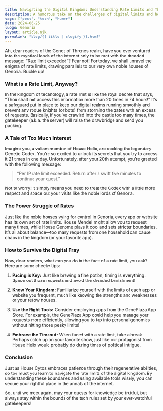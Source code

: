 ```yaml
---
title: Navigating the Digital Kingdom: Understanding Rate Limits and Their Impact
description: A humorous take on the challenges of digital limits and how they relate to the noble houses of Genoria.
tags: ["post", "tech", "humor"]
date: 2024-06-25
luogo: Genoria
layout: article.njk
permalink: "blog/{{ title | slugify }}.html"
---
```


Ah, dear readers of the Genes of Thrones realm, have you ever ventured into the mystical lands of the internet only to be met with the dreaded message: “Rate limit exceeded”? Fear not! For today, we shall unravel the enigma of rate limits, drawing parallels to our very own noble houses of Genoria. Buckle up!

### What is a Rate Limit, Anyway?

In the kingdom of technology, a rate limit is like the royal decree that says, “Thou shalt not access this information more than 20 times in 24 hours!” It’s a safeguard put in place to keep our digital realms running smoothly and prevent any rogue knights (or bots) from storming the gates with an excess of requests. Basically, if you've crawled into the castle too many times, the gatekeeper (a.k.a. the server) will raise the drawbridge and send you packing.

### A Tale of Too Much Interest

Imagine you, a valiant member of House Helix, are seeking the legendary Genetic Codex. You’re so excited to unlock its secrets that you try to access it 21 times in one day. Unfortunately, after your 20th attempt, you’re greeted with the following message: 

> “Per IP rate limit exceeded. Return after a swift five minutes to continue your quest.”

Not to worry! It simply means you need to treat the Codex with a little more respect and space out your visits like the noble lords of Genoria. 

### The Power Struggle of Rates

Just like the noble houses vying for control in Genoria, every app or website has its own set of rate limits. House Mendel might allow you to request many times, while House Genome plays it cool and sets stricter boundaries. It’s all about balance—too many requests from one household can cause chaos in the kingdom (or your favorite app).

### How to Survive the Digital Fray

Now, dear readers, what can you do in the face of a rate limit, you ask? Here are some cheeky tips:

1. **Pacing is Key:** Just like brewing a fine potion, timing is everything. Space out those requests and avoid the dreaded banishment!
  
2. **Know Your Kingdom:** Familiarize yourself with the limits of each app or website you frequent, much like knowing the strengths and weaknesses of your fellow houses.

3. **Use the Right Tools:** Consider employing apps from the GenePlaza App Store. For example, the GenePlaza App could help you manage your requests more efficiently, allowing you to tap into personal genomics without hitting those pesky limits!

4. **Embrace the Timeout:** When faced with a rate limit, take a break. Perhaps catch up on your favorite show, just like our protagonist from House Helix would probably do during times of political intrigue.

### Conclusion

Just as House Cytos embraces patience through their regenerative abilities, so too must you learn to navigate the rate limits of the digital kingdom. By understanding these boundaries and using available tools wisely, you can secure your rightful place in the annals of the internet.

So, until we meet again, may your quests for knowledge be fruitful, but always stay within the bounds of the tech rules set by your ever-watchful gatekeepers!